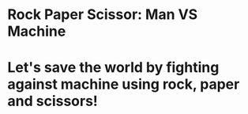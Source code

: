 # Rock Paper Scissor: Man VS Machine
# Let's save the world by fighting against machine using rock, paper and scissors!
